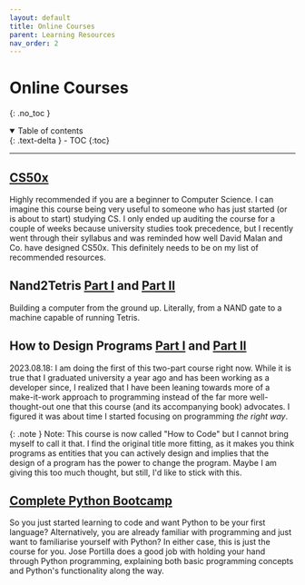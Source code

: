 ```yaml
---
layout: default
title: Online Courses
parent: Learning Resources
nav_order: 2
---
```


# Online Courses
{: .no_toc }

<details open markdown="block">
  <summary>
    Table of contents
  </summary>
  {: .text-delta }
- TOC
{:toc}
</details>

---

## [CS50x](https://www.edx.org/course/introduction-computer-science-harvardx-cs50x)

Highly recommended if you are a beginner to Computer Science. I can imagine this course being very useful to someone who has just started (or is about to start) studying CS. I only ended up auditing the course for a couple of weeks because university studies took precedence, but I recently went through their syllabus and was reminded how well David Malan and Co. have designed CS50x. This definitely needs to be on my list of recommended resources.  

## Nand2Tetris [Part I](https://www.coursera.org/learn/build-a-computer) and [Part II](https://www.coursera.org/learn/nand2tetris2)

Building a computer from the ground up. Literally, from a NAND gate to a machine capable of running Tetris.

## How to Design Programs [Part I](https://www.edx.org/course/how-to-code-simple-data) and [Part II](https://www.edx.org/course/how-to-code-complex-data)  

2023.08.18: I am doing the first of this two-part course right now. While it is true that I graduated university a year ago and has been working as a developer since, I realized that I have been leaning towards more of a make-it-work approach to programming instead of the far more well-thought-out one that this course (and its accompanying book) advocates. I figured it was about time I started focusing on programming *the right way*.

{: .note }
Note:  This course is now called "How to Code" but I cannot bring myself to call it that. I find the original title more fitting, as it makes you think programs as entities that you can actively design and implies that the design of a program has the power to change the program. Maybe I am giving this too much thought, but still, I'd like to stick with this.  


## [Complete Python Bootcamp](https://www.udemy.com/course/complete-python-bootcamp/)

So you just started learning to code and want Python to be your first language? Alternatively, you are already familiar with programming and just want to familiarise yourself with Python? In either case, this is just the course for you. Jose Portilla does a good job with holding your hand through Python programming, explaining both basic programming concepts and Python's functionality along the way.